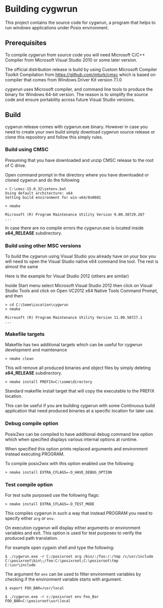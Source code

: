 # Building cygwrun

This project contains the source code for cygwrun, a program
that helps to run windows applications under Posix environment.

## Prerequisites

To compile cygwrun from source code you will need
Microsoft C/C++ Compiler from Microsoft Visual Studio 2010
or some later version.

The official distribution release is build by using
Custom Microsoft Compiler Toolkit Compilation from
<https://github.com/mturk/cmsc> which is based on compiler
that comes from Windows Driver Kit version 7.1.0

cygwrun uses Microsoft compiler, and command line tools to
produce the binary for Windows 64-bit version. The reason is
to simplify the source code and ensure portability across future
Visual Studio versions.

## Build

cygwrun release comes with cygwrun.exe binary. However in
case you need to create your own build simply
download cygwrun source release or clone
this repository and follow this simply rules.

### Build using CMSC

Presuming that you have downloaded and unzip CMSC release
to the root of C drive.

Open command prompt in the directory where you have
downloaded or cloned cygwrun and do the following

```no-highlight
> C:\cmsc-15.0_32\setenv.bat
Using default architecture: x64
Setting build environment for win-x64/0x0601

> nmake

Microsoft (R) Program Maintenance Utility Version 9.00.30729.207
...
```
In case there are no compile errors the cygwrun.exe is located
inside **x64_RELEASE** subdirectory.

### Build using other MSC versions

To build the cygwrun using Visual Studio you already
have on your box you will need to open the Visual Studio
native x64 command line tool. The rest is almost the same

Here is the example for Visual Studio 2012 (others are similar)

Inside Start menu select Microsoft Visual Studio 2012 then
click on Visual Studio Tools and click on
Open VC2012 x64 Native Tools Command Prompt, and then

```no-highlight
> cd C:\Some\Location\cygwrun
> nmake

Microsoft (R) Program Maintenance Utility Version 11.00.50727.1
...
```

### Makefile targets

Makefile has two additional targets which can be useful
for cygwrun development and maintenance

```no-highlight
> nmake clean
```

This will remove all produced binaries and object files
by simply deleting **x64_RELEASE** subdirectory.

```no-highlight
> nmake install PREFIX=C:\some\directory
```

Standard makefile install target that will
copy the executable to the PREFIX location.

This can be useful if you are building cygwrun with
some Continuous build application that need produced
binaries at a specific location for later use.

### Debug compile option

Posix2wx can be compiled to have additional debug
command line option which when specified displays various
internal options at runtime.

When specified this option prints replaced arguments
and environment instead executing PROGRAM.

To compile posix2wix with this option enabled
use the following:

```no-highlight
> nmake install EXTRA_CFLAGS=-D_HAVE_DEBUG_OPTION
```

### Test compile option

For test suite purposed use the following flags:

```no-highlight
> nmake install EXTRA_CFLAGS=-D_TEST_MODE
```

This compiles cygwrun in such a way that instead
PROGRAM you need to specify either `arg` or `env`.

On execution cygwrun will display either arguments
or environment variables and exit. This option is used
for test purposes to verify the produced path translation.

For example open cygwin shell and type the following:

```no-highlight
$ ./cygwrun.exe -r C:/posixroot arg /bin/:/foo:/:/tmp /c/usr/include
C:\posixroot\bin\;/foo:C:\posixroot;C:\posixroot\tmp
C:\usr\include

```

The argument for `env` can be used to filter environment
variables by checking if the environment variable starts
with argument.

```no-highlight
$ export FOO_BAR=/usr/local

$ ./cygwrun.exe -r c:/posixroot env Foo_Bar
FOO_BAR=C:\posixroot\usr\local

```


